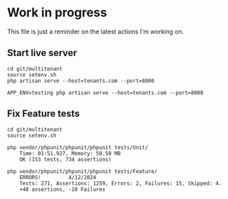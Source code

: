 # Work in progress

This file is just a reminder on the latest actions I'm working on.

## Start live server

    cd git/multitenant
    source setenv.sh
    php artisan serve --host=tenants.com --port=8000

    APP_ENV=testing php artisan serve --host=tenants.com --port=8000

## Fix Feature tests

    cd git/multitenant
    source setenv.sh

    php vendor/phpunit/phpunit/phpunit tests/Unit/
        Time: 01:51.927, Memory: 50.50 MB
        OK (153 tests, 734 assertions)

    php vendor/phpunit/phpunit/phpunit tests/Feature/
        ERRORS!         4/12/2024
        Tests: 271, Assertions: 1259, Errors: 2, Failures: 15, Skipped: 4.
        +40 assertions, -10 Failures

